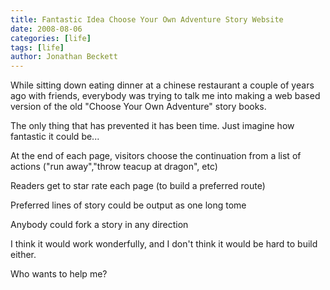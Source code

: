 ```yaml
---
title: Fantastic Idea Choose Your Own Adventure Story Website
date: 2008-08-06
categories: [life]
tags: [life]
author: Jonathan Beckett
---
```


While sitting down eating dinner at a chinese restaurant a couple of years ago with friends, everybody was trying to talk me into making a web based version of the old "Choose Your Own Adventure" story books.

The only thing that has prevented it has been time. Just imagine how fantastic it could be...

At the end of each page, visitors choose the continuation from a list of actions ("run away","throw teacup at dragon", etc)

Readers get to star rate each page (to build a preferred route)

Preferred lines of story could be output as one long tome

Anybody could fork a story in any direction

I think it would work wonderfully, and I don't think it would be hard to build either.

Who wants to help me?